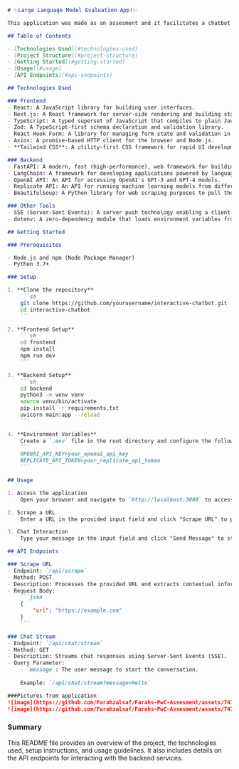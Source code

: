 ```markdown
# ✨Large Language Model Evaluation App!✨

This application was made as an assesment and it facilitates a chatbot by leveraging Next.js as the frontend and FastAPI as the backend, utilizing the power of LangChain for dynamic web interactions. It incorporates BeautifulSoup for web scraping to extract contextual information from provided URLs.

## Table of Contents

- [Technologies Used](#technologies-used)
- [Project Structure](#project-structure)
- [Getting Started](#getting-started)
- [Usage](#usage)
- [API Endpoints](#api-endpoints)

## Technologies Used

### Frontend
- React: A JavaScript library for building user interfaces.
- Next.js: A React framework for server-side rendering and building static websites.
- TypeScript: A typed superset of JavaScript that compiles to plain JavaScript.
- Zod: A TypeScript-first schema declaration and validation library.
- React Hook Form: A library for managing form state and validation in React.
- Axios: A promise-based HTTP client for the browser and Node.js.
- **Tailwind CSS**: A utility-first CSS framework for rapid UI development.

### Backend
- FastAPI: A modern, fast (high-performance), web framework for building APIs with Python.
- LangChain: A framework for developing applications powered by language models.
- OpenAI API: An API for accessing OpenAI's GPT-3 and GPT-4 models.
- Replicate API: An API for running machine learning models from different providers.
- BeautifulSoup: A Python library for web scraping purposes to pull the data out of HTML and XML files.

### Other Tools
- SSE (Server-Sent Events): A server push technology enabling a client to receive automatic updates from a server via HTTP connection.
- dotenv: A zero-dependency module that loads environment variables from a `.env` file into `process.env`.

## Getting Started

### Prerequisites

- Node.js and npm (Node Package Manager)
- Python 3.7+

### Setup

1. **Clone the repository**
    ```sh
    git clone https://github.com/yourusername/interactive-chatbot.git
    cd interactive-chatbot
    ```

2. **Frontend Setup**
    ```sh
    cd frontend
    npm install
    npm run dev
    ```

3. **Backend Setup**
    ```sh
    cd backend
    python3 -m venv venv
    source venv/bin/activate
    pip install -r requirements.txt
    uvicorn main:app --reload
    ```

4. **Environment Variables**
    Create a `.env` file in the root directory and configure the following environment variables:
    ```
    OPENAI_API_KEY=your_openai_api_key
    REPLICATE_API_TOKEN=your_replicate_api_token
    ```

## Usage

1. Access the application
    Open your browser and navigate to `http://localhost:3000` to access the frontend interface.

2. Scrape a URL
    Enter a URL in the provided input field and click "Scrape URL" to process the URL.

3. Chat Interaction
    Type your message in the input field and click "Send Message" to start the conversation. The chatbot will provide responses based on the contextual information obtained from the scraped URL.

## API Endpoints

### Scrape URL
- Endpoint: `/api/scrape`
- Method: POST
- Description: Processes the provided URL and extracts contextual information for the chatbot using BeautifulSoup for web scraping.
- Request Body:
    ```json
    {
        "url": "https://example.com"
    }
    ```

### Chat Stream
- Endpoint: `/api/chat/stream`
- Method: GET
- Description: Streams chat responses using Server-Sent Events (SSE).
- Query Parameter:
    - `message`: The user message to start the conversation.
    
    Example: `/api/chat/stream?message=Hello`

###Pictures from application
![image](https://github.com/Farahzalsaf/Farahs-PwC-Assesment/assets/74122145/fae1302a-ccdf-40ae-ad46-2eeea0f963ad)
![image](https://github.com/Farahzalsaf/Farahs-PwC-Assesment/assets/74122145/b2bbd589-f7ab-4640-8423-69faec00a46e)


```

### Summary

This README file provides an overview of the project, the technologies used, setup instructions, and usage guidelines. It also includes details on the API endpoints for interacting with the backend services.
